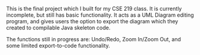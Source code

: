 This is the final project which I built for my CSE 219 class. It is currently incomplete, but still has basic functionality. It acts as a UML Diagram editing program, and gives users the option to export the diagram which they created to compilable Java skeleton code.

The functions still in progress are: Undo/Redo, Zoom In/Zoom Out, and some limited export-to-code functionality.
